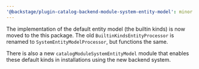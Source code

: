 ```yaml
---
'@backstage/plugin-catalog-backend-module-system-entity-model': minor
---
```


The implementation of the default entity model (the builtin kinds) is now moved
to the this package. The old `BuiltinKindsEntityProcessor` is renamed to
`SystemEntityModelProcessor`, but functions the same.

There is also a new `catalogModuleSystemEntityModel` module that enables these
default kinds in installations using the new backend system.
